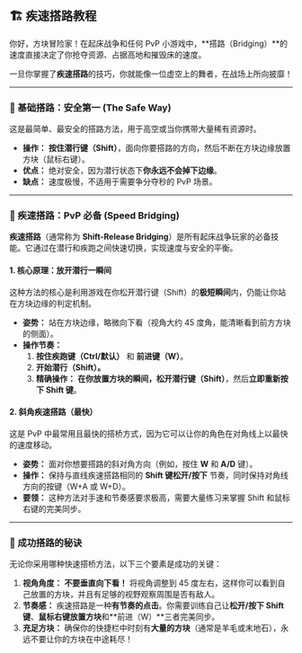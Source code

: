 ## 🏗️ 疾速搭路教程

你好，方块冒险家！在起床战争和任何 PvP 小游戏中，**搭路（Bridging）**的速度直接决定了你抢夺资源、占据高地和摧毁床的速度。

一旦你掌握了**疾速搭路**的技巧，你就能像一位虚空上的舞者，在战场上所向披靡！

------

### 🧱 基础搭路：安全第一 (The Safe Way)



这是最简单、最安全的搭路方法，用于高空或当你携带大量稀有资源时。

- **操作：** **按住潜行键（Shift）**，面向你要搭路的方向，然后不断在方块边缘放置方块（鼠标右键）。
- **优点：** 绝对安全，因为潜行状态下**你永远不会掉下边缘**。
- **缺点：** 速度极慢，不适用于需要争分夺秒的 PvP 场景。

------



### 🚀 疾速搭路：PvP 必备 (Speed Bridging)



**疾速搭路**（通常称为 **Shift-Release Bridging**）是所有起床战争玩家的必备技能。它通过在潜行和疾跑之间快速切换，实现速度与安全的平衡。



#### 1. 核心原理：放开潜行一瞬间



这种方法的核心是利用游戏在你松开潜行键（Shift）的**极短瞬间**内，仍能让你站在方块边缘的判定机制。

- **姿势：** 站在方块边缘，略微向下看（视角大约 45 度角，能清晰看到前方方块的侧面）。
- **操作节奏：**
  1. **按住疾跑键（Ctrl/默认）** 和 **前进键（W）**。
  2. **开始潜行（Shift）。**
  3. **精确操作：** **在你放置方块的瞬间，松开潜行键（Shift）**，然后**立即重新按下 Shift 键**。



#### 2. 斜角疾速搭路（最快）



这是 PvP 中最常用且最快的搭桥方式，因为它可以让你的角色在对角线上以最快的速度移动。

- **姿势：** 面对你想要搭路的斜对角方向（例如，按住 **W** 和 **A/D** 键）。
- **操作：** 保持与直线疾速搭路相同的 **Shift 键松开/按下** 节奏，同时保持对角线方向的按键（W+A 或 W+D）。
- **要领：** 这种方法对手速和节奏感要求极高，需要大量练习来掌握 Shift 和鼠标右键的完美同步。

------



### 🎯 成功搭路的秘诀



无论你采用哪种快速搭桥方法，以下三个要素是成功的关键：

1. **视角角度：** **不要垂直向下看！** 将视角调整到 45 度左右，这样你可以看到自己放置的方块，并且有足够的视野观察周围是否有敌人。
2. **节奏感：** 疾速搭路是一种**有节奏的点击**。你需要训练自己让**松开/按下 Shift 键**、**鼠标右键放置方块**和**前进（W）**三者完美同步。
3. **充足方块：** 确保你的快捷栏中时刻有**大量的方块**（通常是羊毛或末地石），永远不要让你的方块在中途耗尽！